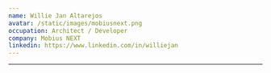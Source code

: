 ```yaml
---
name: Willie Jan Altarejos
avatar: /static/images/mobiusnext.png
occupation: Architect / Developer
company: Mobius NEXT
linkedin: https://www.linkedin.com/in/williejan
---
```


---